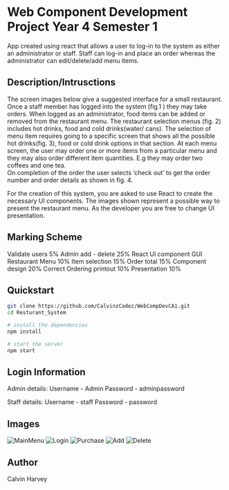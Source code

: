 # Web Component Development Project Year 4 Semester 1
App created using react that allows a user to log-in to the system as either an administrator or staff. Staff can log-in and place an order whereas the administrator can edit/delete/add menu items.

## Description/Intrusctions
The screen images below give a suggested interface for a small restaurant. Once a staff member has logged into the system (fig.1 ) they may take orders. When logged as an administrator, food items can be added or removed from the restaurant menu. The restaurant selection menus (fig. 2) includes hot drinks, food and cold drinks(water/ cans). The selection of menu item requires going to a specific screen that shows all the possible hot drinks(fig. 3), food or cold drink options in that section. At each menu screen, the user may order one or more items from a particular menu and they may also order different item quantities. E.g they may order two coffees and one tea.  
On completion of the order the user selects ‘check out’ to get the order number and order details as shown in fig. 4.  
 
For the creation of this system, you are asked to use React to create the necessary UI components. 
The images shown represent a possible way to present the restaurant menu. As the developer you are free to change UI presentation.  

## Marking Scheme
Validate users  5% 
Admin  add - delete  25% 
React UI component GUI   
Restaurant Menu  10% 
Item selection  15% 
Order total  15% 
Component design  20% 
Correct Ordering printout  10% 
Presentation  10% 

## Quickstart
```bash
git clone https://github.com/CalvinzCodez/WebCompDevCA1.git
cd Resturant_System

# install the dependencies
npm install

# start the server
npm start
```

## Login Information
Admin details:
Username - Admin
Password - adminpassword

Staff details:
Username - staff
Password - password

## Images
![MainMenu](https://github.com/user-attachments/assets/a01de773-9f3b-4284-aaae-0dd72e8b97c3)
![Login](https://github.com/user-attachments/assets/a70d8e04-c7ee-44e9-92ca-1925b58387c6)
![Purchase](https://github.com/user-attachments/assets/d8644347-dd61-4ad9-b727-949f533f36e4)
![Add](https://github.com/user-attachments/assets/fe1ea199-2e35-47fb-bb5b-b8ff10266d2b)
![Delete](https://github.com/user-attachments/assets/6de863e4-314c-4dee-8d0a-03428e3e7094)

## Author
Calvin Harvey
